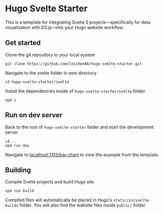 # Hugo Svelte Starter

This is a template for integrating Svelte 5 projects—specifically for data visualization with D3.js—into your Hugo website workflow.

## Get started

Clone the git repository to your local system

```
git clone https://github.com/leichen88/hugo-svelte-starter.git
```

Navigate to the svelte folder in new directory

```
cd hugo-svelte-starter/svelte
```

Install the dependencies inside of `hugo-svelte-starter/svelte` folder.
```
npm i
```

## Run on dev server
Back to the root of `hugo-svelte-starter` folder and start the development server
```
cd ..
npm run dev
```
Navigate to [localhost:1313/bar-chart](http://localhost:1313/bar-chart) to view the example from the template.

## Building

Compile Svelte projects and build Hugo site
```
npm run build
```
Compiled files will automatically be placed in Hugo's `static/js/svelte-builds` folder.
You will also find the website files inside `public/` folder.
